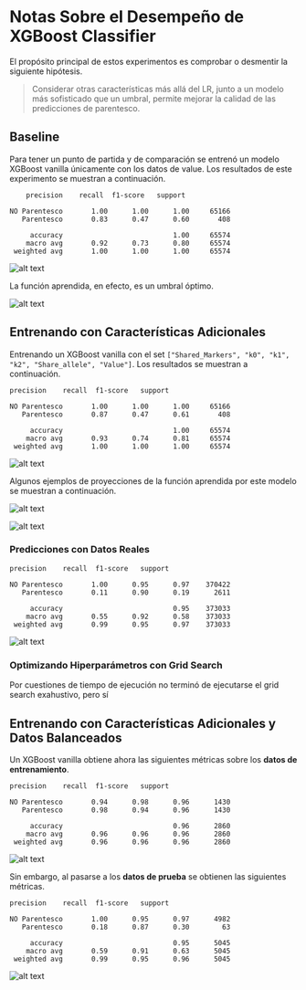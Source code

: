 # Notas Sobre el Desempeño de XGBoost Classifier

El propósito principal de estos experimentos es comprobar o desmentir la siguiente hipótesis.

> Considerar otras características más allá del LR, junto a un modelo más sofisticado que un umbral, permite mejorar la calidad de las predicciones de parentesco.


## Baseline

Para tener un punto de partida y de comparación se entrenó un modelo XGBoost vanilla únicamente con los datos de value. Los resultados de este experimento se muestran a continuación.

```
    precision    recall  f1-score   support

NO Parentesco       1.00      1.00      1.00     65166
   Parentesco       0.83      0.47      0.60       408

     accuracy                           1.00     65574
    macro avg       0.92      0.73      0.80     65574
 weighted avg       1.00      1.00      1.00     65574
```

![alt text](image.png)

La función aprendida, en efecto, es un umbral óptimo.

![alt text](image-1.png)

## Entrenando con Características Adicionales

Entrenando un XGBoost vanilla con el set `["Shared_Markers", "k0", "k1", "k2", "Share_allele", "Value"]`. Los resultados se muestran a continuación.

```
precision    recall  f1-score   support

NO Parentesco       1.00      1.00      1.00     65166
   Parentesco       0.87      0.47      0.61       408

     accuracy                           1.00     65574
    macro avg       0.93      0.74      0.81     65574
 weighted avg       1.00      1.00      1.00     65574
```

![alt text](image-2.png)

Algunos ejemplos de proyecciones de la función aprendida por este modelo se muestran a continuación.

![alt text](image-3.png)

![alt text](image-6.png)

### Predicciones con Datos Reales

```
precision    recall  f1-score   support

NO Parentesco       1.00      0.95      0.97    370422
   Parentesco       0.11      0.90      0.19      2611

     accuracy                           0.95    373033
    macro avg       0.55      0.92      0.58    373033
 weighted avg       0.99      0.95      0.97    373033
```

![alt text](image-7.png)

### Optimizando Hiperparámetros con Grid Search

Por cuestiones de tiempo de ejecución no terminó de ejecutarse el grid search exahustivo, pero sí 

## Entrenando con Características Adicionales y Datos Balanceados

Un XGBoost vanilla obtiene ahora las siguientes métricas sobre los **datos de entrenamiento**.

```
precision    recall  f1-score   support

NO Parentesco       0.94      0.98      0.96      1430
   Parentesco       0.98      0.94      0.96      1430

     accuracy                           0.96      2860
    macro avg       0.96      0.96      0.96      2860
 weighted avg       0.96      0.96      0.96      2860
```

![alt text](image-4.png)

Sin embargo, al pasarse a los **datos de prueba** se obtienen las siguientes métricas.

```
precision    recall  f1-score   support

NO Parentesco       1.00      0.95      0.97      4982
   Parentesco       0.18      0.87      0.30        63

     accuracy                           0.95      5045
    macro avg       0.59      0.91      0.63      5045
 weighted avg       0.99      0.95      0.96      5045
```

![alt text](image-5.png)